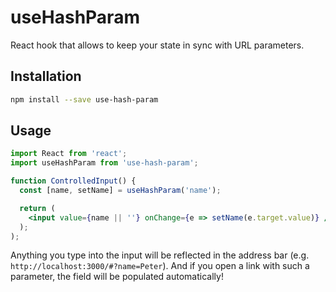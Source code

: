 # useHashParam

React hook that allows to keep your state in sync with URL parameters.

## Installation

```sh
npm install --save use-hash-param
```

## Usage

```jsx
import React from 'react';
import useHashParam from 'use-hash-param';

function ControlledInput() {
  const [name, setName] = useHashParam('name');

  return (
    <input value={name || ''} onChange={e => setName(e.target.value)} />
  );
);
```

Anything you type into the input will be reflected in the address bar
(e.g. `http://localhost:3000/#?name=Peter`).
And if you open a link with such a parameter, the field will be populated automatically!

